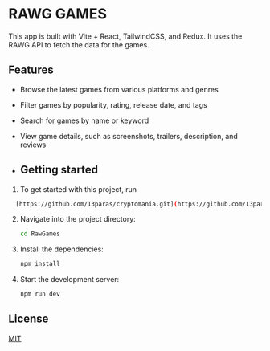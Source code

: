 # RAWG GAMES

This app is built with Vite + React, TailwindCSS, and Redux. It uses the RAWG API to fetch the data for the games.

## Features

* Browse the latest games from various platforms and genres
* Filter games by popularity, rating, release date, and tags
* Search for games by name or keyword
* View game details, such as screenshots, trailers, description, and reviews

* ## Getting started

1. To get started with this project, run

```bash
  [https://github.com/13paras/cryptomania.git](https://github.com/13paras/RawGames.git)
```

2. Navigate into the project directory:

    ```bash
    cd RawGames
    ```

3. Install the dependencies:

    ```bash
    npm install
    ```

4. Start the development server:

    ```bash
    npm run dev
    ```

## License

[MIT](https://choosealicense.com/licenses/mit/)
